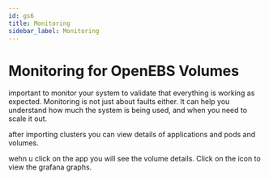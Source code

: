 ```yaml
---
id: gs6
title: Monitoring 
sidebar_label: Monitoring
---
```

# Monitoring for OpenEBS Volumes

important to monitor your system to validate that everything is working as expected. Monitoring is not just about faults either. It can help you understand how much the system is being used, and when you need to scale it out.

after importing clusters you can view details of applications and pods and volumes.

wehn u click on the app you will see the volume details. Click on the icon to view the grafana graphs.

